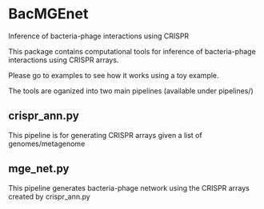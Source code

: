 # BacMGEnet
Inference of bacteria-phage interactions using CRISPR

This package contains computational tools for inference of bacteria-phage interactions using CRISPR arrays. 

Please go to examples to see how it works using a toy example.  

The tools are oganized into two main pipelines (available under pipelines/)
## crispr_ann.py
   This pipeline is for generating CRISPR arrays given a list of genomes/metagenome
## mge_net.py
   This pipeline generates bacteria-phage network using the CRISPR arrays created by crispr_ann.py
